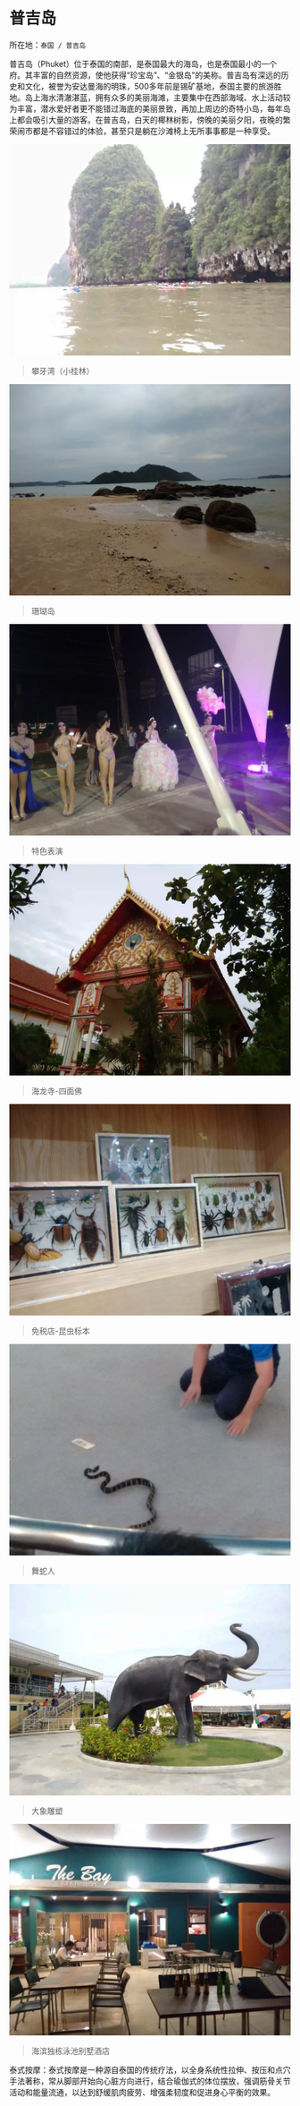 # 普吉岛

所在地：`泰国 / 普吉岛`

普吉岛（Phuket）位于泰国的南部，是泰国最大的海岛，也是泰国最小的一个府。其丰富的自然资源，使他获得“珍宝岛”、“金银岛”的美称。普吉岛有深远的历史和文化，被誉为安达曼海的明珠，500多年前是锡矿基地，泰国主要的旅游胜地。岛上海水清澈湛蓝，拥有众多的美丽海滩，主要集中在西部海域、水上活动较为丰富，潜水爱好者更不能错过海底的美丽景致，再加上周边的奇特小岛，每年岛上都会吸引大量的游客。在普吉岛，白天的椰林树影，傍晚的美丽夕阳，夜晚的繁荣闹市都是不容错过的体验，甚至只是躺在沙滩椅上无所事事都是一种享受。

![小桂林-攀牙湾](./普吉岛/小桂林-攀牙湾.webp)
> 攀牙湾（小桂林）

![珊瑚岛](./普吉岛/珊瑚岛.webp)
> 珊瑚岛

![特色表演](./普吉岛/特色表演.webp)
> 特色表演

![海龙寺-四面佛](./普吉岛/海龙寺-四面佛.webp)
> 海龙寺-四面佛

![免税店-昆虫标本](./普吉岛/免税店-昆虫标本.webp)
> 免税店-昆虫标本

![舞蛇人](./普吉岛/舞蛇人.webp)
> 舞蛇人

![大象雕塑](./普吉岛/大象雕塑.webp)
> 大象雕塑

![海滨独栋泳池别墅酒店](./普吉岛/海滨独栋泳池别墅酒店.webp)
> 海滨独栋泳池别墅酒店

泰式按摩：泰式按摩是一种源自泰国的传统疗法，以全身系统性拉伸、按压和点穴手法著称，常从脚部开始向心脏方向进行，结合瑜伽式的体位摆放，强调筋骨关节活动和能量流通，以达到舒缓肌肉疲劳、增强柔韧度和促进身心平衡的效果。